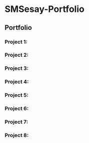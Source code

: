 # SMSesay-Portfolio

## Portfolio

### Project 1:

### Project 2:

### Project 3:

### Project 4:

### Project 5:

### Project 6:

### Project 7:

### Project 8:
